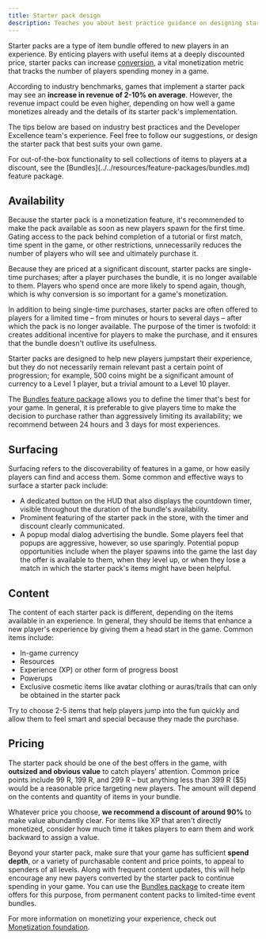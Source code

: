 ```yaml
---
title: Starter pack design
description: Teaches you about best practice guidance on designing starter packs.
---
```


Starter packs are a type of item bundle offered to new players in an experience. By enticing players with useful items at a deeply discounted price, starter packs can increase [conversion](../game-design/analytics-essentials.md#monetization-metrics), a vital monetization metric that tracks the number of players spending money in a game.

According to industry benchmarks, games that implement a starter pack may see an **increase in revenue of 2-10% on average**. However, the revenue impact could be even higher, depending on how well a game monetizes already and the details of its starter pack's implementation.

The tips below are based on industry best practices and the Developer Excellence team's experience. Feel free to follow our suggestions, or design the starter pack that best suits your own game.

<Alert severity="info">
For out-of-the-box functionality to sell collections of items to players at a discount, see the [Bundles](../../resources/feature-packages/bundles.md) feature package.
</Alert>

## Availability

Because the starter pack is a monetization feature, it's recommended to make the pack available as soon as new players spawn for the first time. Gating access to the pack behind completion of a tutorial or first match, time spent in the game, or other restrictions, unnecessarily reduces the number of players who will see and ultimately purchase it.

Because they are priced at a significant discount, starter packs are single-time purchases; after a player purchases the bundle, it is no longer available to them. Players who spend once are more likely to spend again, though, which is why conversion is so important for a game's monetization.

In addition to being single-time purchases, starter packs are often offered to players for a limited time – from minutes or hours to several days – after which the pack is no longer available. The purpose of the timer is twofold: it creates additional incentive for players to make the purchase, and it ensures that the bundle doesn't outlive its usefulness.

Starter packs are designed to help new players jumpstart their experience, but they do not necessarily remain relevant past a certain point of progression; for example, 500 coins might be a significant amount of currency to a Level 1 player, but a trivial amount to a Level 10 player.

The [Bundles feature package](../../resources/feature-packages/bundles.md) allows you to define the timer that's best for your game. In general, it is preferable to give players time to make the decision to purchase rather than aggressively limiting its availability; we recommend between 24 hours and 3 days for most experiences.

## Surfacing

Surfacing refers to the discoverability of features in a game, or how easily players can find and access them. Some common and effective ways to surface a starter pack include:

- A dedicated button on the HUD that also displays the countdown timer, visible throughout the duration of the bundle's availability.
- Prominent featuring of the starter pack in the store, with the timer and discount clearly communicated.
- A popup modal dialog advertising the bundle. Some players feel that popups are aggressive, however, so use sparingly. Potential popup opportunities include when the player spawns into the game the last day the offer is available to them, when they level up, or when they lose a match in which the starter pack's items might have been helpful.

## Content

The content of each starter pack is different, depending on the items available in an experience. In general, they should be items that enhance a new player's experience by giving them a head start in the game. Common items include:

- In-game currency
- Resources
- Experience (XP) or other form of progress boost
- Powerups
- Exclusive cosmetic items like avatar clothing or auras/trails that can only be obtained in the starter pack

Try to choose 2-5 items that help players jump into the fun quickly and allow them to feel smart and special because they made the purchase.

## Pricing

The starter pack should be one of the best offers in the game, with **outsized and obvious value** to catch players' attention. Common price points include 99 R, 199 R, and 299 R – but anything less than 399 R ($5) would be a reasonable price targeting new players. The amount will depend on the contents and quantity of items in your bundle.

Whatever price you choose, **we recommend a discount of around 90%** to make value abundantly clear. For items like XP that aren't directly monetized, consider how much time it takes players to earn them and work backward to assign a value.

Beyond your starter pack, make sure that your game has sufficient **spend depth**, or a variety of purchasable content and price points, to appeal to spenders of all levels. Along with frequent content updates, this will help encourage any new payers converted by the starter pack to continue spending in your game. You can use the [Bundles package](../../resources/feature-packages/bundles.md) to create item offers for this purpose, from permanent content packs to limited-time event bundles.

For more information on monetizing your experience, check out [Monetization foundation](monetization-foundations.md).
